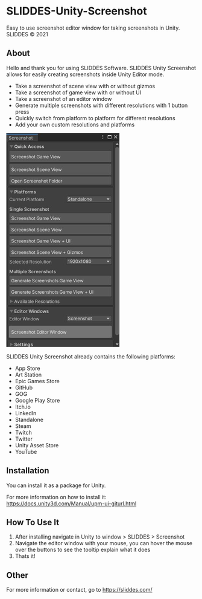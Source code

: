 # SLIDDES-Unity-Screenshot
Easy to use screenshot editor window for taking screenshots in Unity. SLIDDES © 2021

## About
Hello and thank you for using SLIDDES Software.
SLIDDES Unity Screenshot allows for easily creating screenshots inside Unity Editor mode.
- Take a screenshot of scene view with or without gizmos
- Take a screenshot of game view with or without UI
- Take a screenshot of an editor window
- Generate multiple screenshots with different resolutions with 1 button press
- Quickly switch from platform to platform for different resolutions
- Add your own custom resolutions and platforms

![Img Activity Tracker 0](https://github.com/MrSliddes/SLIDDES-Unity-Screenshot/blob/GitHub-Info/SLIDDES_Unity_Screenshot_Img_0.jpg)

SLIDDES Unity Screenshot already contains the following platforms:
- App Store
- Art Station
- Epic Games Store
- GitHub
- GOG
- Google Play Store
- Itch.io
- LinkedIn
- Standalone
- Steam
- Twitch
- Twitter
- Unity Asset Store
- YouTube

## Installation
You can install it as a package for Unity.

For more information on how to install it:
https://docs.unity3d.com/Manual/upm-ui-giturl.html

## How To Use It
1. After installing navigate in Unity to window > SLIDDES > Screenshot
2. Navigate the editor window with your mouse, you can hover the mouse over the buttons to see the tooltip explain what it does
3. Thats it!

## Other
For more information or contact, go to https://sliddes.com/
